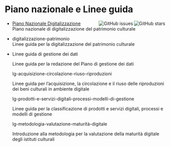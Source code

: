 # Piano nazionale e Linee guida

 - [Piano Nazionale Digitalizzazione](https://github.com/italia/ICDP-PND-docs) <img align="right" src="https://img.shields.io/github/stars/italia/ICDP-PND-docs?label=%E2%AD%90%EF%B8%8F&logo=github" alt="GitHub stars">
  <img align="right" src="https://img.shields.io/github/issues/italia/ICDP-PND-docs" alt="GitHub issues">\
    Piano nazionale di digitalizzazione del patrimonio culturale
    
 - digitalizzazione-patrimonio  
  Linee guida per la digitalizzazione del patrimonio culturale

- Linee guida di gestione dei dati

    Linee guida per la redazione del Piano di gestione dei dati

    lg-acquisizione-circolazione-riuso-riproduzioni

    Linee guida per l’acquisizione, la circolazione e il riuso delle riproduzioni dei beni culturali in ambiente digitale

    lg-prodotti-e-servizi-digitali-processi-modelli-di-gestione

    Linee guida per la classificazione di prodotti e servizi digitali, processi e modelli di gestione

    lg-metodologia-valutazione-maturità-digitale

    Introduzione alla metodologia per la valutazione della maturità digitale degli istituti culturali
